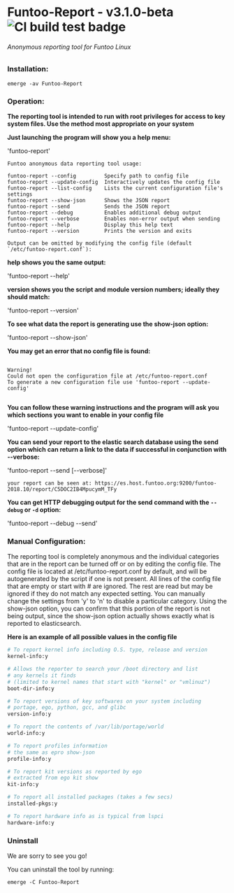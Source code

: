 # Funtoo-Report - v3.1.0-beta ![CI build test badge](https://api.travis-ci.org/haxmeister/funtoo-reporter.svg?branch=develop "Build test badge")

###### Anonymous reporting tool for Funtoo Linux

### Installation:
```
emerge -av Funtoo-Report
```

### Operation:
**The reporting tool is intended to run with root privileges for access to key
system files. Use the method most appropriate on your system**

**Just launching the program will show you a help menu:**

'funtoo-report'

```
Funtoo anonymous data reporting tool usage:

funtoo-report --config         Specify path to config file
funtoo-report --update-config  Interactively updates the config file
funtoo-report --list-config    Lists the current configuration file's settings
funtoo-report --show-json      Shows the JSON report
funtoo-report --send           Sends the JSON report
funtoo-report --debug          Enables additional debug output
funtoo-report --verbose        Enables non-error output when sending
funtoo-report --help           Display this help text
funtoo-report --version        Prints the version and exits

Output can be omitted by modifying the config file (default `/etc/funtoo-report.conf`):
```
**help shows you the same output:**

'funtoo-report --help'

**version shows you the script and module version numbers; ideally they should match:**

'funtoo-report --version'

**To see what data the report is generating use the show-json option:**

'funtoo-report --show-json'

**You may get an error that no config file is found:**

```

Warning!
Could not open the configuration file at /etc/funtoo-report.conf
To generate a new configuration file use 'funtoo-report --update-config'


```
**You can follow these warning instructions and the program will ask you which sections you want to enable in your config file**

'funtoo-report --update-config'

**You can send your report to the elastic search database using the send option which can return a link to the data if successful in conjunction with --verbose:**

'funtoo-report --send [--verbose]'

```your report can be seen at: https://es.host.funtoo.org:9200/funtoo-2018.10/report/C5DOC2IB4MpucymM_TFy```

**You can get HTTP debugging output for the send command with the `--debug` or `-d` option:**

'funtoo-report --debug --send'

### Manual Configuration:

The reporting tool is completely anonymous and the individual categories that
are in the report can be turned off or on by editing the config file. The
config file is located at /etc/funtoo-report.conf by default, and will be
autogenerated by the script if one is not present. All lines of the config file
that are empty or start with # are ignored. The rest are read but may be
ignored if they do not match any expected setting. You can manually change the
settings from 'y' to 'n' to disable a particular category. Using the show-json
option, you can confirm that this portion of the report is not being output,
since the show-json option actually shows exactly what is reported to
elasticsearch.

**Here is an example of all possible values in the config file**

```perl
# To report kernel info including O.S. type, release and version
kernel-info:y

# Allows the reporter to search your /boot directory and list
# any kernels it finds
# (limited to kernel names that start with "kernel" or "vmlinuz")
boot-dir-info:y

# To report versions of key softwares on your system including
# portage, ego, python, gcc, and glibc
version-info:y

# To report the contents of /var/lib/portage/world
world-info:y

# To report profiles information
# the same as epro show-json
profile-info:y

# To report kit versions as reported by ego
# extracted from ego kit show
kit-info:y

# To report all installed packages (takes a few secs)
installed-pkgs:y

# To report hardware info as is typical from lspci
hardware-info:y
```

### Uninstall
We are sorry to see you go!

You can uninstall the tool by running:

```
emerge -C Funtoo-Report
```
